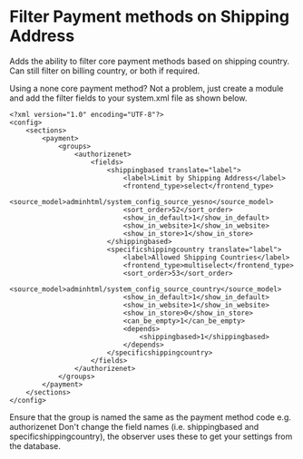 # Filter Payment methods on Shipping Address

Adds the ability to filter core payment methods based on shipping country.
Can still filter on billing country, or both if required.

Using a none core payment method? 
Not a problem, just create a module and add the filter fields to your system.xml file as shown below.

```
<?xml version="1.0" encoding="UTF-8"?>
<config>
    <sections>
        <payment>
            <groups>
                <authorizenet>
                    <fields>
                        <shippingbased translate="label">
                            <label>Limit by Shipping Address</label>
                            <frontend_type>select</frontend_type>
                            <source_model>adminhtml/system_config_source_yesno</source_model>
                            <sort_order>52</sort_order>
                            <show_in_default>1</show_in_default>
                            <show_in_website>1</show_in_website>
                            <show_in_store>1</show_in_store>
                        </shippingbased>
                        <specificshippingcountry translate="label">
                            <label>Allowed Shipping Countries</label>
                            <frontend_type>multiselect</frontend_type>
                            <sort_order>53</sort_order>
                            <source_model>adminhtml/system_config_source_country</source_model>
                            <show_in_default>1</show_in_default>
                            <show_in_website>1</show_in_website>
                            <show_in_store>0</show_in_store>
                            <can_be_empty>1</can_be_empty>
                            <depends>
                                <shippingbased>1</shippingbased>
                            </depends>
                        </specificshippingcountry>
                    </fields>
                </authorizenet>
            </groups>
        </payment>
    </sections>
</config>

```

Ensure that the group is named the same as the payment method code e.g. authorizenet
Don't change the field names (i.e. shippingbased and specificshippingcountry), the observer uses these to get your settings from the database.
